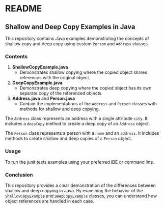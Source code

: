 # README

## Shallow and Deep Copy Examples in Java

This repository contains Java examples demonstrating the concepts of shallow copy and deep copy using custom `Person` and `Address` classes.

### Contents

1. **ShallowCopyExample.java**
    - Demonstrates shallow copying where the copied object shares references with the original object.
2. **DeepCopyExample.java**
    - Demonstrates deep copying where the copied object has its own separate copy of the referenced objects.
3. **Address.java** and **Person.java**
    - Contain the implementations of the `Address` and `Person` classes with methods for shallow and deep copying.

The `Address` class represents an address with a single attribute `city`. It includes a `deepCopy` method to create a deep copy of an `Address` object.

The `Person` class represents a person with a `name` and an `address`. It includes methods to create shallow and deep copies of a `Person` object.

### Usage

To run the junit tests examples using your preferred IDE or command line.


### Conclusion

This repository provides a clear demonstration of the differences between shallow and deep copying in Java. By examining the behavior of the `ShallowCopyExample` and `DeepCopyExample` classes, you can understand how object references are handled in each case.
